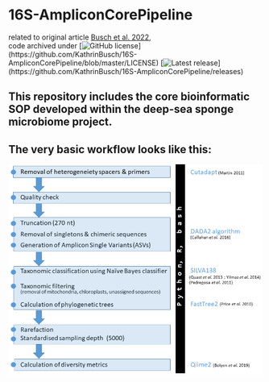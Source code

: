 # 16S-AmpliconCorePipeline
related to original article [Busch et al. 2022](https://www.nature.com/ncomms/ 'Busch et al. 2022'), <br />
code archived under [![GitHub license](https://badgen.net/badge/license/MIT/blue?)](https://github.com/KathrinBusch/16S-AmpliconCorePipeline/blob/master/LICENSE) [![Latest release](https://badgen.net/badge/release/v1.0.0/blue?)](https://github.com/KathrinBusch/16S-AmpliconCorePipeline/releases)


## This repository includes the core bioinformatic SOP developed within the deep-sea sponge microbiome project.
## The very basic workflow looks like this:
![png](workflow.png)
